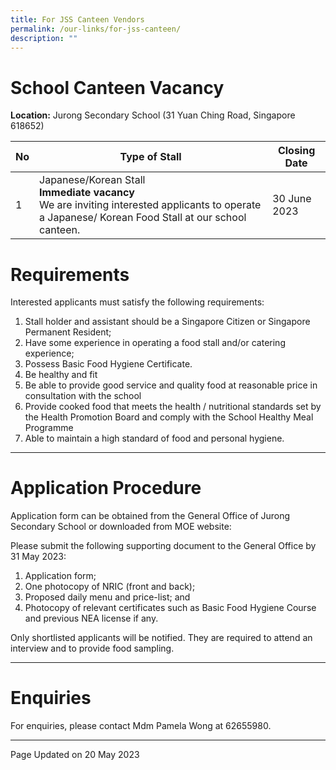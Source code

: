 ```yaml
---
title: For JSS Canteen Vendors
permalink: /our-links/for-jss-canteen/
description: ""
---
```

# School Canteen Vacancy
**Location:** Jurong Secondary School (31 Yuan Ching Road, Singapore 618652)

| No | Type of Stall | Closing Date |
| -------- | -------- | -------- |
| 1     | Japanese/Korean Stall<br>**Immediate vacancy** <br>We are inviting interested applicants to operate a Japanese/ Korean Food Stall at our school canteen.     | 30 June 2023     |

# **Requirements**
Interested applicants must satisfy the following requirements: 
1. Stall holder and assistant should be a Singapore Citizen or Singapore Permanent Resident;
1. Have some experience in operating a food stall and/or catering experience;
1. Possess Basic Food Hygiene Certificate.
1. Be healthy and fit
1. Be able to provide good service and quality food at reasonable price in consultation with the school
1. Provide cooked food that meets the health / nutritional standards set by the Health Promotion Board and comply with the School Healthy Meal Programme
1. Able to maintain a high standard of food and personal hygiene.
<hr>

# **Application Procedure**

Application form can be obtained from the General Office of Jurong Secondary School or downloaded from MOE website: 

Please submit the following supporting document to the General Office by 31 May 2023:
1) Application form;
2) One photocopy of NRIC (front and back); 
3) Proposed daily menu and price-list; and
4) Photocopy of relevant certificates such as Basic Food Hygiene Course and previous NEA license if any.

Only shortlisted applicants will be notified.  They are required to attend an interview and to provide food sampling.

<hr>

# **Enquiries**

For enquiries, please contact Mdm Pamela Wong at 62655980.
<hr>

Page Updated on 20 May 2023